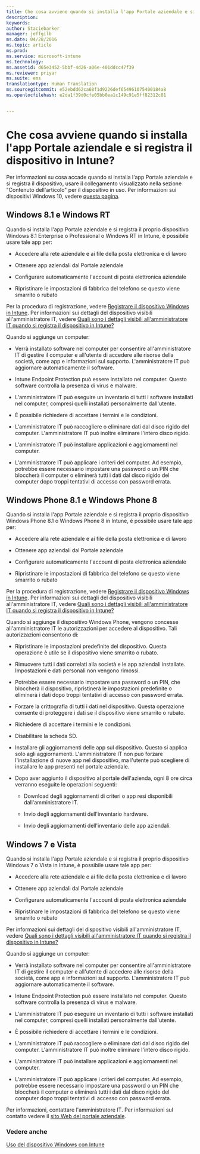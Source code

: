 ```yaml
---
title: Che cosa avviene quando si installa l'app Portale aziendale e si registra il dispositivo in Intune? | Microsoft Intune
description: 
keywords: 
author: Staciebarker
manager: jeffgilb
ms.date: 04/28/2016
ms.topic: article
ms.prod: 
ms.service: microsoft-intune
ms.technology: 
ms.assetid: d65e3452-5bbf-4d26-a06e-401ddcc47f39
ms.reviewer: priyar
ms.suite: ems
translationtype: Human Translation
ms.sourcegitcommit: e52ebdd62ca68f1d9226def654961075400184a8
ms.openlocfilehash: e2da1f39d0cfe05bb0ea1c149c91e5ff82312c01


---
```



# Che cosa avviene quando si installa l'app Portale aziendale e si registra il dispositivo in Intune?

Per informazioni su cosa accade quando si installa l'app Portale aziendale e si registra il dispositivo, usare il collegamento visualizzato nella sezione "Contenuto dell'articolo" per il dispositivo in uso. Per informazioni sui dispositivi Windows 10, vedere [questa pagina](what-happens-if-you-install-the-company-portal-app-and-enroll-your-device-in-intune-windows10.md).

## Windows 8.1 e Windows RT
Quando si installa l'app Portale aziendale e si registra il proprio dispositivo Windows 8.1 Enterprise o Professional o Windows RT in Intune, è possibile usare tale app per:

-   Accedere alla rete aziendale e ai file della posta elettronica e di lavoro

-   Ottenere app aziendali dal Portale aziendale

-   Configurare automaticamente l'account di posta elettronica aziendale

-   Ripristinare le impostazioni di fabbrica del telefono se questo viene smarrito o rubato

Per la procedura di registrazione, vedere [Registrare il dispositivo Windows in Intune](enroll-your-device-in-intune-windows.md). Per informazioni sui dettagli del dispositivo visibili all'amministratore IT, vedere [Quali sono i dettagli visibili all'amministratore IT quando si registra il dispositivo in Intune?](what-can-your-it-administrator-see-when-you-enroll-your-device-in-intune-windows.md)

Quando si aggiunge un computer:

-   Verrà installato software nel computer per consentire all'amministratore IT di gestire il computer e all'utente di accedere alle risorse della società, come app e informazioni sul supporto. L'amministratore IT può aggiornare automaticamente il software.

-   Intune Endpoint Protection può essere installato nel computer. Questo software controlla la presenza di virus e malware.

-   L'amministratore IT può eseguire un inventario di tutti i software installati nel computer, compresi quelli installati personalmente dall'utente.

-   È possibile richiedere di accettare i termini e le condizioni.

-   L'amministratore IT può raccogliere o eliminare dati dal disco rigido del computer. L'amministratore IT può inoltre eliminare l'intero disco rigido.

-   L'amministratore IT può installare applicazioni e aggiornamenti nel computer.

-   L'amministratore IT può applicare i criteri del computer. Ad esempio, potrebbe essere necessario impostare una password o un PIN che bloccherà il computer o eliminerà tutti i dati dal disco rigido del computer dopo troppi tentativi di accesso con password errata.

## Windows Phone 8.1 e Windows Phone 8
Quando si installa l'app Portale aziendale e si registra il proprio dispositivo Windows Phone 8.1 o Windows Phone 8 in Intune, è possibile usare tale app per:

-   Accedere alla rete aziendale e ai file della posta elettronica e di lavoro

-   Ottenere app aziendali dal Portale aziendale

-   Configurare automaticamente l'account di posta elettronica aziendale

-   Ripristinare le impostazioni di fabbrica del telefono se questo viene smarrito o rubato

Per la procedura di registrazione, vedere [Registrare il dispositivo Windows in Intune](enroll-your-device-in-intune-windows.md). Per informazioni sui dettagli del dispositivo visibili all'amministratore IT, vedere [Quali sono i dettagli visibili all'amministratore IT quando si registra il dispositivo in Intune?](what-can-your-it-administrator-see-when-you-enroll-your-device-in-intune-windows.md)

Quando si aggiunge il dispositivo Windows Phone, vengono concesse all'amministratore IT le autorizzazioni per accedere al dispositivo. Tali autorizzazioni consentono di:

-   Ripristinare le impostazioni predefinite del dispositivo. Questa operazione è utile se il dispositivo viene smarrito o rubato.

-   Rimuovere tutti i dati correlati alla società e le app aziendali installate. Impostazioni e dati personali non vengono rimossi.

-   Potrebbe essere necessario impostare una password o un PIN, che bloccherà il dispositivo, ripristinerà le impostazioni predefinite o eliminerà i dati dopo troppi tentativi di accesso con password errata.

-   Forzare la crittografia di tutti i dati nel dispositivo. Questa operazione consente di proteggere i dati se il dispositivo viene smarrito o rubato.

-   Richiedere di accettare i termini e le condizioni.

-   Disabilitare la scheda SD.

-   Installare gli aggiornamenti delle app sul dispositivo. Questo si applica solo agli aggiornamenti. L'amministratore IT non può forzare l'installazione di nuove app nel dispositivo, ma l'utente può scegliere di installare le app presenti nel portale aziendale.

-   Dopo aver aggiunto il dispositivo al portale dell'azienda, ogni 8 ore circa verranno eseguite le operazioni seguenti:

    -   Download degli aggiornamenti di criteri o app resi disponibili dall'amministratore IT.

    -   Invio degli aggiornamenti dell'inventario hardware.

    -   Invio degli aggiornamenti dell'inventario delle app aziendali.

## Windows 7 e Vista
Quando si installa l'app Portale aziendale e si registra il proprio dispositivo Windows 7 o Vista in Intune, è possibile usare tale app per:

-   Accedere alla rete aziendale e ai file della posta elettronica e di lavoro

-   Ottenere app aziendali dal Portale aziendale

-   Configurare automaticamente l'account di posta elettronica aziendale

-   Ripristinare le impostazioni di fabbrica del telefono se questo viene smarrito o rubato

Per informazioni sui dettagli del dispositivo visibili all'amministratore IT, vedere [Quali sono i dettagli visibili all'amministratore IT quando si registra il dispositivo in Intune?](what-can-your-it-administrator-see-when-you-enroll-your-device-in-intune-windows.md)

Quando si aggiunge un computer:

-   Verrà installato software nel computer per consentire all'amministratore IT di gestire il computer e all'utente di accedere alle risorse della società, come app e informazioni sul supporto. L'amministratore IT può aggiornare automaticamente il software.

-   Intune Endpoint Protection può essere installato nel computer. Questo software controlla la presenza di virus e malware.

-   L'amministratore IT può eseguire un inventario di tutti i software installati nel computer, compresi quelli installati personalmente dall'utente.

-   È possibile richiedere di accettare i termini e le condizioni.

-   L'amministratore IT può raccogliere o eliminare dati dal disco rigido del computer. L'amministratore IT può inoltre eliminare l'intero disco rigido.

-   L'amministratore IT può installare applicazioni e aggiornamenti nel computer.

-   L'amministratore IT può applicare i criteri del computer. Ad esempio, potrebbe essere necessario impostare una password o un PIN che bloccherà il computer o eliminerà tutti i dati dal disco rigido del computer dopo troppi tentativi di accesso con password errata.

Per informazioni, contattare l'amministratore IT. Per informazioni sul contatto vedere il [sito Web del portale aziendale](http://portal.manage.microsoft.com).

### Vedere anche
[Uso del dispositivo Windows con Intune](using-your-windows-device-with-intune.md)



<!--HONumber=Jun16_HO4-->


